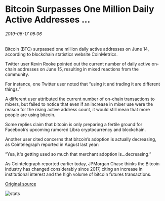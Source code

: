 # Bitcoin Surpasses One Million Daily Active Addresses ...

###### 2019-06-17 06:06

Bitcoin (BTC) surpassed one million daily active addresses on June 14, according to blockchain statistics website CoinMetrics.

Twitter user Kevin Rooke pointed out the current number of daily active on-chain addresses on June 15, resulting in mixed reactions from the community.

For instance, one Twitter user noted that “using it and trading it are different things.”

A different user attributed the current number of on-chain transactions to mixers, but failed to notice that even if an increase in mixer use were the reason for the rising active address count, it would still mean that more people are using bitcoin.

Some replies claim that bitcoin is only preparing a fertile ground for Facebook’s upcoming rumored Libra cryptocurrency and blockchain.

Another user cited concerns that bitcoin’s adoption is actually decreasing, as Cointelegraph reported in August last year:

“Yea, it's getting used so much that merchant adoption is...decreasing.”

As Cointelegraph reported earlier today, JPMorgan Chase thinks the Bitcoin industry has changed considerably since 2017, citing an increase in institutional interest and the high volume of bitcoin futures transactions.

[Original source](https://cointelegraph.com/news/bitcoin-surpasses-one-million-daily-active-addresses)

![stats](https://c.statcounter.com/11760860/0/a89fa40b/1/ "stats")